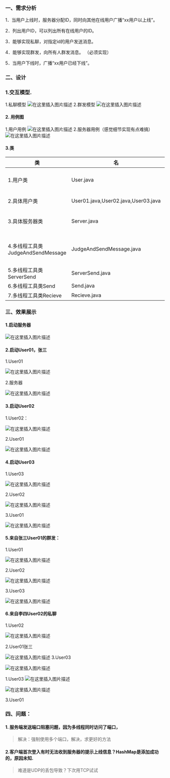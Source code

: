 
### 一、需求分析

1．当用户上线时，服务器分配ID，同时向其他在线用户广播“xx用户以上线”。

2．列出用户ID，可以列出所有在线用户的ID。

3．能够实现私聊，对指定id的用户发送消息。

4．能够实现群发，向所有人群发消息。 （必须实现）

5．当用户下线时，广播“xx用户已经下线”。
### 二、设计
### 1.交互模型.
1.私聊模型
![在这里插入图片描述](https://img-blog.csdnimg.cn/20200603212500595.png?x-oss-process=image/watermark,type_ZmFuZ3poZW5naGVpdGk,shadow_10,text_aHR0cHM6Ly9ibG9nLmNzZG4ubmV0L2phcnZhbjU=,size_16,color_FFFFFF,t_70)
2.群发模型
![在这里插入图片描述](https://img-blog.csdnimg.cn/20200603212513627.png?x-oss-process=image/watermark,type_ZmFuZ3poZW5naGVpdGk,shadow_10,text_aHR0cHM6Ly9ibG9nLmNzZG4ubmV0L2phcnZhbjU=,size_16,color_FFFFFF,t_70)
#### 2. 用例图
1.用户用例
![在这里插入图片描述](https://img-blog.csdnimg.cn/20200603200350341.png?x-oss-process=image/watermark,type_ZmFuZ3poZW5naGVpdGk,shadow_10,text_aHR0cHM6Ly9ibG9nLmNzZG4ubmV0L2phcnZhbjU=,size_16,color_FFFFFF,t_70)
2.服务器用例（感觉细节实现有点难搞）
![在这里插入图片描述](https://img-blog.csdnimg.cn/20200603211643401.png?x-oss-process=image/watermark,type_ZmFuZ3poZW5naGVpdGk,shadow_10,text_aHR0cHM6Ly9ibG9nLmNzZG4ubmV0L2phcnZhbjU=,size_16,color_FFFFFF,t_70)
#### 3.类

类|名|介绍|
--|--|--|
1.用户类|User.java |，其他User的父类，调用,Send类，Recieve类，实现用户功能
2.具体用户类|User01.java,User02.java,User03.java|new User()类，实现User的具体方法.
3.具体服务器类|Server.java|调用JudgeAndSendMessage实现服务器的功能
4.多线程工具类JudgeAndSendMessage|JudgeAndSendMessage.java|判断信息，选择返回的信息和用户.调用ServerSend实现发送功能.
5.多线程工具类ServerSend|ServerSend.java |实现服务器的发送功能
6.多线程工具类Send|Send.java|用户的发送功能|
7.多线程工具类Recieve|Recieve.java|实现用户的发送功能|

### 三、效果展示
#### 1.启动服务器

![在这里插入图片描述](https://img-blog.csdnimg.cn/20200604173419663.png?x-oss-process=image/watermark,type_ZmFuZ3poZW5naGVpdGk,shadow_10,text_aHR0cHM6Ly9ibG9nLmNzZG4ubmV0L2phcnZhbjU=,size_16,color_FFFFFF,t_70)

#### 2.启动User01，张三

1.User01

![在这里插入图片描述](https://img-blog.csdnimg.cn/20200604195743758.png?x-oss-process=image/watermark,type_ZmFuZ3poZW5naGVpdGk,shadow_10,text_aHR0cHM6Ly9ibG9nLmNzZG4ubmV0L2phcnZhbjU=,size_16,color_FFFFFF,t_70)

2.服务器

![在这里插入图片描述](https://img-blog.csdnimg.cn/20200604173511201.png?x-oss-process=image/watermark,type_ZmFuZ3poZW5naGVpdGk,shadow_10,text_aHR0cHM6Ly9ibG9nLmNzZG4ubmV0L2phcnZhbjU=,size_16,color_FFFFFF,t_70)

#### 3.启动User02

1.User02：

![在这里插入图片描述](https://img-blog.csdnimg.cn/20200604200004150.png)

2.User01

![在这里插入图片描述](https://img-blog.csdnimg.cn/2020060420003323.png?x-oss-process=image/watermark,type_ZmFuZ3poZW5naGVpdGk,shadow_10,text_aHR0cHM6Ly9ibG9nLmNzZG4ubmV0L2phcnZhbjU=,size_16,color_FFFFFF,t_70)


#### 4.启动User03

1.User03

![在这里插入图片描述](https://img-blog.csdnimg.cn/2020060417365074.png?x-oss-process=image/watermark,type_ZmFuZ3poZW5naGVpdGk,shadow_10,text_aHR0cHM6Ly9ibG9nLmNzZG4ubmV0L2phcnZhbjU=,size_16,color_FFFFFF,t_70)

2.User02

![在这里插入图片描述](https://img-blog.csdnimg.cn/20200604173713834.png?x-oss-process=image/watermark,type_ZmFuZ3poZW5naGVpdGk,shadow_10,text_aHR0cHM6Ly9ibG9nLmNzZG4ubmV0L2phcnZhbjU=,size_16,color_FFFFFF,t_70)

3.User01

![在这里插入图片描述](https://img-blog.csdnimg.cn/20200604173729999.png?x-oss-process=image/watermark,type_ZmFuZ3poZW5naGVpdGk,shadow_10,text_aHR0cHM6Ly9ibG9nLmNzZG4ubmV0L2phcnZhbjU=,size_16,color_FFFFFF,t_70)





#### 5.来自张三User01的群发：

1.User01



![在这里插入图片描述](https://img-blog.csdnimg.cn/20200604201016915.png?x-oss-process=image/watermark,type_ZmFuZ3poZW5naGVpdGk,shadow_10,text_aHR0cHM6Ly9ibG9nLmNzZG4ubmV0L2phcnZhbjU=,size_16,color_FFFFFF,t_70)


2.User02

![在这里插入图片描述](https://img-blog.csdnimg.cn/20200604173931750.png?x-oss-process=image/watermark,type_ZmFuZ3poZW5naGVpdGk,shadow_10,text_aHR0cHM6Ly9ibG9nLmNzZG4ubmV0L2phcnZhbjU=,size_16,color_FFFFFF,t_70)

3.User03


![在这里插入图片描述](https://img-blog.csdnimg.cn/20200604173948325.png?x-oss-process=image/watermark,type_ZmFuZ3poZW5naGVpdGk,shadow_10,text_aHR0cHM6Ly9ibG9nLmNzZG4ubmV0L2phcnZhbjU=,size_16,color_FFFFFF,t_70)

#### 6.来自李四User02的私聊

1.User02

![在这里插入图片描述](https://img-blog.csdnimg.cn/20200604200354711.png?x-oss-process=image/watermark,type_ZmFuZ3poZW5naGVpdGk,shadow_10,text_aHR0cHM6Ly9ibG9nLmNzZG4ubmV0L2phcnZhbjU=,size_16,color_FFFFFF,t_70)


2.User01张三

![在这里插入图片描述](https://img-blog.csdnimg.cn/20200604174227915.png?x-oss-process=image/watermark,type_ZmFuZ3poZW5naGVpdGk,shadow_10,text_aHR0cHM6Ly9ibG9nLmNzZG4ubmV0L2phcnZhbjU=,size_16,color_FFFFFF,t_70)
3.User03


![在这里插入图片描述](https://img-blog.csdnimg.cn/20200604174304551.png?x-oss-process=image/watermark,type_ZmFuZ3poZW5naGVpdGk,shadow_10,text_aHR0cHM6Ly9ibG9nLmNzZG4ubmV0L2phcnZhbjU=,size_16,color_FFFFFF,t_70)


1.User03
![在这里插入图片描述](https://img-blog.csdnimg.cn/20200604201057298.png?x-oss-process=image/watermark,type_ZmFuZ3poZW5naGVpdGk,shadow_10,text_aHR0cHM6Ly9ibG9nLmNzZG4ubmV0L2phcnZhbjU=,size_16,color_FFFFFF,t_70)



![在这里插入图片描述](https://img-blog.csdnimg.cn/2020060420143618.png?x-oss-process=image/watermark,type_ZmFuZ3poZW5naGVpdGk,shadow_10,text_aHR0cHM6Ly9ibG9nLmNzZG4ubmV0L2phcnZhbjU=,size_16,color_FFFFFF,t_70)

3.User01



### 四、问题：


#### 1. 服务端发送端口阻塞问题，因为多线程同时访问了端口，

>解决：强制使用多个端口，解决，求更好的方法


#### 2.客户端首次登入有时无法收到服务器的提示上线信息？HashMap是添加成功的，原因未知.

>难道是UDP的丢包导致？下次用TCP试试

